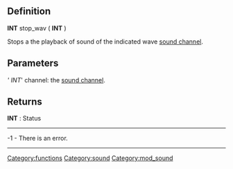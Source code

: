 Definition
----------

**INT** stop\_wav ( **INT** <channel>)

Stops a the playback of sound of the indicated wave [sound
channel](sound_channel "wikilink").

Parameters
----------

*' INT*' channel: the [sound channel](sound_channel "wikilink").

Returns
-------

**INT** : Status

  ---- ----------------------
  -1   - There is an error.
  ---- ----------------------

<Category:functions> <Category:sound> <Category:mod_sound>
